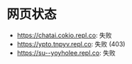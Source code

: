 # 网页状态
- https://chatai.cokio.repl.co: 失败
- https://ypto.tnpyv.repl.co: 失败 (403)
- https://su--yoyholee.repl.co: 失败
